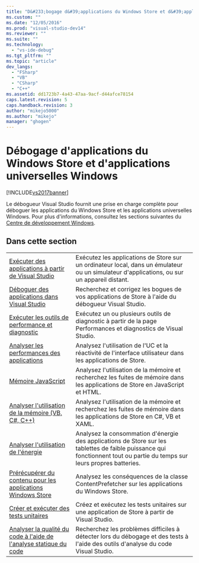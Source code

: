 ```yaml
---
title: "D&#233;bogage d&#39;applications du Windows Store et d&#39;applications universelles Windows | Microsoft Docs"
ms.custom: ""
ms.date: "12/05/2016"
ms.prod: "visual-studio-dev14"
ms.reviewer: ""
ms.suite: ""
ms.technology: 
  - "vs-ide-debug"
ms.tgt_pltfrm: ""
ms.topic: "article"
dev_langs: 
  - "FSharp"
  - "VB"
  - "CSharp"
  - "C++"
ms.assetid: dd1723b7-4a43-47aa-9acf-d44afce78154
caps.latest.revision: 5
caps.handback.revision: 3
author: "mikejo5000"
ms.author: "mikejo"
manager: "ghogen"
---
```

# D&#233;bogage d&#39;applications du Windows Store et d&#39;applications universelles Windows
[!INCLUDE[vs2017banner](../code-quality/includes/vs2017banner.md)]

Le débogueur Visual Studio fournit une prise en charge complète pour déboguer les applications du Windows Store et les applications universelles Windows.  Pour plus d'informations, consultez les sections suivantes du [Centre de développement Windows](http://go.microsoft.com/fwlink/?LinkId=254182).  
  
## Dans cette section  
  
|||  
|-|-|  
|[Exécuter des applications à partir de Visual Studio](../debugger/run-store-apps-from-visual-studio.md)|Exécutez les applications de Store sur un ordinateur local, dans un émulateur ou un simulateur d'applications, ou sur un appareil distant.|  
|[Déboguer des applications dans Visual Studio](../debugger/debug-store-apps-in-visual-studio.md)|Recherchez et corrigez les bogues de vos applications de Store à l'aide du débogueur Visual Studio.|  
|[Exécuter les outils de performance et diagnostic](../Topic/Run%20analysis%20tools%20from%20the%20Performance%20and%20Diagnostic%20page.md)|Exécutez un ou plusieurs outils de diagnostic à partir de la page Performances et diagnostics de Visual Studio.|  
|[Analyser les performances des applications](../Topic/Analyze%20the%20performance%20of%20Windows%20Store%20apps%20using%20Visual%20Studio%20diagnostic%20tools.md)|Analysez l'utilisation de l'UC et la réactivité de l'interface utilisateur dans les applications de Store.|  
|[Mémoire JavaScript](../profiling/javascript-memory.md)|Analysez l'utilisation de la mémoire et recherchez les fuites de mémoire dans les applications de Store en JavaScript et HTML.|  
|[Analyser l'utilisation de la mémoire \(VB, C\#, C\+\+\)](../profiling/memory-usage-without-debugging2.md)|Analysez l'utilisation de la mémoire et recherchez les fuites de mémoire dans les applications de Store en C\#, VB et XAML.|  
|[Analyser l'utilisation de l'énergie](../profiling/analyze-energy-use-in-store-apps.md)|Analysez la consommation d'énergie des applications de Store sur les tablettes de faible puissance qui fonctionnent tout ou partie du temps sur leurs propres batteries.|  
|[Prérécupérer du contenu pour les applications Windows Store](../debugger/prefetch-content-for-windows-store-apps.md)|Analysez les conséquences de la classe ContentPrefetcher sur les applications du Windows Store.|  
|[Créer et exécuter des tests unitaires](../test/create-and-run-unit-tests-for-a-store-app-in-visual-studio.md)|Créez et exécutez les tests unitaires sur une application de Store à partir de Visual Studio.|  
|[Analyser la qualité du code à l'aide de l'analyse statique du code](../test/analyze-the-code-quality-of-store-apps-using-visual-studio-static-code-analysis.md)|Recherchez les problèmes difficiles à détecter lors du débogage et des tests à l'aide des outils d'analyse du code Visual Studio.|